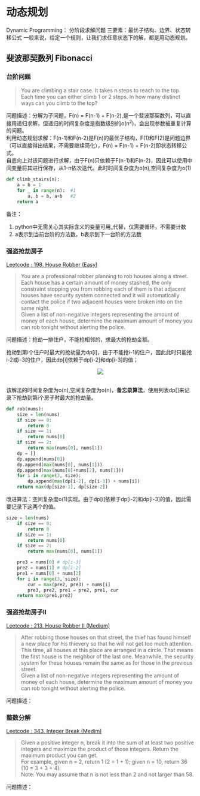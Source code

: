 # 动态规划
Dynamic Programming： 分阶段求解问题
三要素：最优子结构、边界、状态转移公式
一般来说，给定一个规则，让我们求任意状态下的解，都是用动态规划。

## 斐波那契数列 Fibonacci 
### 台阶问题
>You are climbing a stair case. It takes n steps to reach to the top.  
Each time you can either climb 1 or 2 steps. In how many distinct ways can you climb to the top?

问题描述：分解为子问题，F(n) = F(n-1) + F(n-2),是一个斐波那契数列，可以直接用递归求解，但递归的时间复杂度是指数级别的o(n<sup>2</sup>)，会出现参数被重复计算的问题。  
利用动态规划求解：F(n-1)和F(n-2)是F(n)的最优子结构，F(1)和F(2)是问题边界（可以直接得出结果，不需要继续简化），F(n) = F(n-1) + F(n-2)即状态转移公式。  
自底向上对该问题进行求解，由于F(n)只依赖于F(n-1)和F(n-2)，因此可以使用中间变量将其进行保存，从1-n依次迭代。此时时间复杂度为o(n),空间复杂度为o(1)

```python
def climb_stairs(n):
    a = b = 1
    for _ in range(n):  #1
        a, b = b, a+b   #2
    return a
```

备注：  
1. python中无需关心其实际含义的变量可用_代替，仅需要循环，不需要计数  
2. a表示到当前台阶的方法数，b表示到下一台阶的方法数

### 强盗抢劫房子
[Leetcode : 198. House Robber (Easy)](https://leetcode.com/problems/house-robber/description/)

>You are a professional robber planning to rob houses along a street. Each house has a certain amount of money stashed, the only constraint stopping you from robbing each of them is that adjacent houses have security system connected and it will automatically contact the police if two adjacent houses were broken into on the same night.  
>Given a list of non-negative integers representing the amount of money of each house, determine the maximum amount of money you can rob tonight without alerting the police.

问题描述：抢劫一排住户，不能抢相邻的，求最大的抢劫金额。  

抢劫到第i个住户时最大的抢劫量为dp[i]，由于不能抢i-1的住户，因此此时只能抢i-2或i-3的住户，因此dp[i]依赖于dp[i-2]和dp[i-3]的值；
<div align="center"><img src="https://latex.codecogs.com/gif.latex?dp[i]=max(dp[i-2],dp[i-3])+nums[i]"/></div> <br>

该解法的时间复杂度为o(n),空间复杂度为o(n)，**备忘录算法**，使用列表dp[]来记录下抢劫到第i个房子时最大的抢劫量。
```python
def rob(nums):
    size = len(nums)
    if size == 0:
        return 0
    if size == 1:
        return nums[0]
    if size == 2:
        return max(nums[0], nums[1])
    dp = []
    dp.append(nums[0])
    dp.append(max(nums[0], nums[1]))
    dp.append(max(nums[0]+nums[2], nums[1]))
    for i in range(3, size):
        dp.append(max(dp[i-2], dp[i-3]) + nums[i])
    return max(dp[size-1], dp[size-2])
```

改进算法：空间复杂度o(1)实现。由于dp[i]依赖于dp[i-2]和dp[i-3]的值，因此需要记录下这两个的值。

```python
size = len(nums)
    if size == 0:
        return 0
    if size == 1:
        return nums[0]
    if size == 2:
        return max(nums[0], nums[1])

    pre3 = nums[0] # dp[i-3]
    pre2 = nums[1] # dp[i-2]
    pre1 = nums[0] + nums[2]
    for i in range(3, size):
        cur = max(pre2, pre3) + nums[i]
        pre3, pre2, pre1 = pre2, pre1, cur
    return max(pre1,pre2)
```

### 强盗抢劫房子II
[Leetcode : 213. House Robber II (Medium)](https://leetcode.com/problems/house-robber-ii/description/)

>After robbing those houses on that street, the thief has found himself a new place for his thievery so that he will not get too much attention. This time, all houses at this place are arranged in a circle. That means the first house is the neighbor of the last one. Meanwhile, the security system for these houses remain the same as for those in the previous street.  
Given a list of non-negative integers representing the amount of money of each house, determine the maximum amount of money you can rob tonight without alerting the police.

问题描述：

### 整数分解
[Leetcode : 343. Integer Break (Medim)](https://leetcode.com/problems/integer-break/description/)

>Given a positive integer n, break it into the sum of at least two positive integers and maximize the product of those integers. Return the maximum product you can get.  
For example, given n = 2, return 1 (2 = 1 + 1); given n = 10, return 36 (10 = 3 + 3 + 4).  
Note: You may assume that n is not less than 2 and not larger than 58.

问题描述：

```python
```